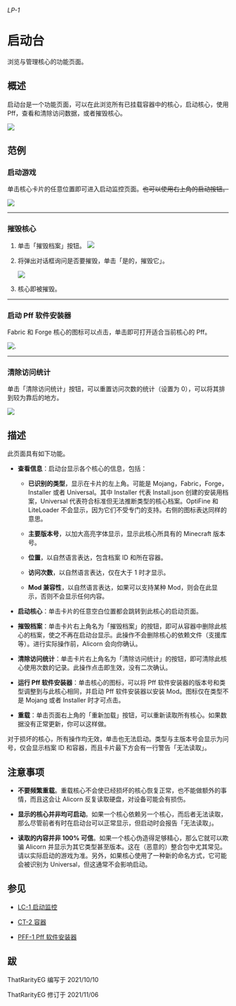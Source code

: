 *LP-1*

# 启动台

浏览与管理核心的功能页面。

## 概述

启动台是一个功能页面，可以在此浏览所有已挂载容器中的核心，启动核心，使用 Pff，查看和清除访问数据，或者摧毁核心。

![](https://img.gejiba.com/images/93020bbffe6b951c23fc2f28c22e8871.png)

## 范例

### 启动游戏

单击核心卡片的任意位置即可进入启动监控页面。~~也可以使用右上角的启动按钮。~~

![](https://img.gejiba.com/images/a48036200574f958085eb405355e06cd.png)

---

### 摧毁核心

1. 单击「摧毁档案」按钮。 ![](https://img.gejiba.com/images/be05b9e25354d27dfd1648178d960e4d.png)

2. 将弹出对话框询问是否要摧毁，单击「是的，摧毁它」。
   
   ![](https://img.gejiba.com/images/cc8cca4f857717ce590e2fb5214d23dc.png)

3. 核心即被摧毁。

---

### 启动 Pff 软件安装器

Fabric 和 Forge 核心的图标可以点击，单击即可打开适合当前核心的 Pff。

![.](https://img.gejiba.com/images/21d600dc506eb53c05b516487e7cbbd1.png)

---

### 清除访问统计

单击「清除访问统计」按钮，可以重置访问次数的统计（设置为 0），可以将其排到较为靠后的地方。

![](https://img.gejiba.com/images/e1512ab17eac22cb383c9bcb78b66e10.png)

## 描述

此页面具有如下功能。

- **查看信息**：启动台显示各个核心的信息，包括：
  
  - **已识别的类型**，显示在卡片的左上角。可能是 Mojang，Fabric，Forge，Installer 或者 Universal。其中 Installer 代表 Install.json 创建的安装用档案，Universal 代表符合标准但无法推断类型的核心档案。OptiFine 和 LiteLoader 不会显示，因为它们不受专门的支持。右侧的图标表达同样的意思。
  
  - **主要版本号**，以加大高亮字体显示，显示此核心所具有的 Minecraft 版本号。
  
  - **位置**，以自然语言表达，包含档案 ID 和所在容器。
  
  - **访问次数**，以自然语言表达，仅在大于 1 时才显示。
  
  - **Mod 兼容性**，以自然语言表达，如果可以支持某种 Mod，则会在此显示，否则不会显示任何内容。

- **启动核心**：单击卡片的任意空白位置都会跳转到此核心的启动页面。

- **摧毁档案**：单击卡片右上角名为「摧毁档案」的按钮，即可从容器中删除此核心的档案，使之不再在启动台显示。此操作不会删除核心的依赖文件（支援库等）。进行实际操作前，Alicorn 会向你确认。

- **清除访问统计**：单击卡片右上角名为「清除访问统计」的按钮，即可清除此核心使用次数的记录。此操作点击即生效，没有二次确认。

- **运行 Pff 软件安装器**：单击核心的图标，可以将 Pff 软件安装器的版本号和类型调整到与此核心相同，并启动 Pff 软件安装器以安装 Mod。图标仅在类型不是 Mojang 或者 Installer 时才可点击。

- **重载**：单击页面右上角的「重新加载」按钮，可以重新读取所有核心。如果数据没有正常更新，你可以这样做。

对于损坏的核心，所有操作均无效，单击也无法启动。类型与主版本号会显示为问号，仅会显示档案 ID 和容器，而且卡片最下方会有一行警告「无法读取」。

## 注意事项

- **不要频繁重载**。重载核心不会使已经损坏的核心恢复正常，也不能做额外的事情，而且这会让 Alicorn 反复读取硬盘，对设备可能会有损伤。

- **显示的核心并非均可启动**。如果一个核心依赖另一个核心，而后者无法读取，那么尽管前者有时在启动台可以正常显示，但启动时会报告「无法读取」。

- **读取的内容并非 100% 可信**。如果一个核心伪造得足够精心，那么它就可以欺骗 Alicorn 并显示为其它类型甚至版本。这在（恶意的）整合包中尤其常见。请以实际启动的游戏为准。另外，如果核心使用了一种新的命名方式，它可能会被识别为 Universal，但这通常不会影响启动。

## 参见

- [LC-1 启动监控](/LC-1.md)

- [CT-2 容器](/CT-2.md)

- [PFF-1 Pff 软件安装器](/PFF-1.md)

## 跋

ThatRarityEG 编写于 2021/10/10

ThatRarityEG 修订于 2021/11/06
